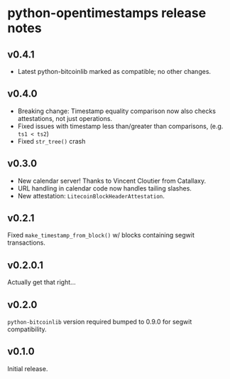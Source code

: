 # python-opentimestamps release notes

## v0.4.1

* Latest python-bitcoinlib marked as compatible; no other changes.


## v0.4.0

* Breaking change: Timestamp equality comparison now also checks attestations,
  not just operations.
* Fixed issues with timestamp less than/greater than comparisons, (e.g. `ts1 < ts2`)
* Fixed `str_tree()` crash


## v0.3.0

* New calendar server! Thanks to Vincent Cloutier from Catallaxy.
* URL handling in calendar code now handles tailing slashes.
* New attestation: `LitecoinBlockHeaderAttestation`.


## v0.2.1

Fixed `make_timestamp_from_block()` w/ blocks containing segwit transactions.


## v0.2.0.1

Actually get that right...


## v0.2.0

`python-bitcoinlib` version required bumped to 0.9.0 for segwit compatibility.


## v0.1.0

Initial release.
